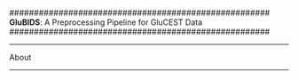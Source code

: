 #####################################################
**GluBIDS**: A Preprocessing Pipeline for GluCEST Data
#####################################################

*****
About
*****
